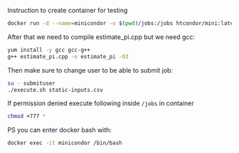 Instruction to create container for testing

```zsh
docker run -d --name=minicondor -v $(pwd)/jobs:/jobs htcondor/mini:latest
```
After that we need to compile estimate_pi.cpp but we need gcc:

```zsh
yum install -y gcc gcc-g++
g++ estimate_pi.cpp -o estimate_pi -O3
```

Then make sure to change user to be able to submit job:

```zsh
su - submituser
./execute.sh static-inputs.csv
```

If permission denied execute following inside `/jobs` in container

```zsh
chmod +777 * 
```

PS you can enter docker bash with:

```zsh
docker exec -it minicondor /bin/bash
```